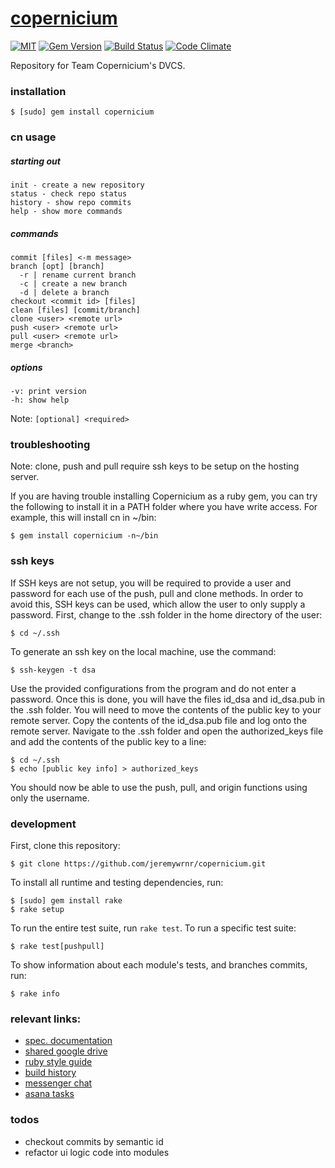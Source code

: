 [copernicium][wiki]
===================


[![MIT](https://img.shields.io/npm/l/alt.svg?style=flat)](http://jeremywrnr.com/mit-license)
[![Gem Version](https://badge.fury.io/rb/copernicium.svg)](https://badge.fury.io/rb/copernicium)
[![Build Status](https://travis-ci.org/jeremywrnr/copernicium.svg)](https://travis-ci.org/jeremywrnr/copernicium)
[![Code Climate](https://codeclimate.com/github/jeremywrnr/copernicium/badges/gpa.svg)](https://codeclimate.com/github/jeremywrnr/copernicium)


Repository for Team Copernicium's DVCS.


### installation

    $ [sudo] gem install copernicium


### cn usage

##### starting out

    init - create a new repository
    status - check repo status
    history - show repo commits
    help - show more commands

##### commands

    commit [files] <-m message>
    branch [opt] [branch]
      -r | rename current branch
      -c | create a new branch
      -d | delete a branch
    checkout <commit id> [files]
    clean [files] [commit/branch]
    clone <user> <remote url>
    push <user> <remote url>
    pull <user> <remote url>
    merge <branch>

##### options

    -v: print version
    -h: show help

Note: `[optional] <required>`


### troubleshooting

Note: clone, push and pull require ssh keys to be setup on the hosting server.

If you are having trouble installing Copernicium as a ruby gem, you can try the
following to install it in a PATH folder where you have write access. For
example, this will install cn in ~/bin:

    $ gem install copernicium -n~/bin


### ssh keys

If SSH keys are not setup, you will be required to provide a user and password
for each use of the push, pull and clone methods.  In order to avoid this, SSH
keys can be used, which allow the user to only supply a password.  First,
change to the .ssh folder in the home directory of the user:

	$ cd ~/.ssh

To generate an ssh key on the local machine, use the command:

	$ ssh-keygen -t dsa

Use the provided configurations from the program and do not enter a password.
Once this is done, you will have the files id_dsa and id_dsa.pub in the .ssh
folder. You will need to move the contents of the public key to your remote
server. Copy the contents of the id_dsa.pub file and log onto the remote
server. Navigate to the .ssh folder and open the authorized_keys file and add
the contents of the public key to a line:

	$ cd ~/.ssh
	$ echo [public key info] > authorized_keys

You should now be able to use the push, pull, and origin functions using only
the username.


### development

First, clone this repository:

    $ git clone https://github.com/jeremywrnr/copernicium.git

To install all runtime and testing dependencies, run:

    $ [sudo] gem install rake
    $ rake setup

To run the entire test suite, run `rake test`. To run a specific test suite:

    $ rake test[pushpull]

To show information about each module's tests, and branches commits, run:

    $ rake info


### relevant links:

- [spec. documentation](https://docs.google.com/document/d/1r3-NquhyRLbCncqTOQPwsznSZ-en6G6xzLbWIAmxhys/)
- [shared google drive](https://drive.google.com/open?id=0B3rmOUWm5OBlNzRnZTZEajFWZkU)
- [ruby style guide](https://github.com/styleguide/ruby)
- [build history](https://travis-ci.org/jeremywrnr/copernicium/builds)
- [messenger chat](https://www.messenger.com/t/563048860513155)
- [asana tasks](https://app.asana.com/0/56905660582491/calendar)


### todos

- checkout commits by semantic id
- refactor ui logic code into modules


[wiki]:https://en.wikipedia.org/wiki/Copernicium


